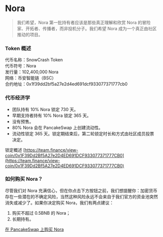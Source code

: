 # Nora

> 我们希望，Nora 第一批持有者应该是那些真正理解和欣赏 Nora 的冒险家、开拓者、传播者，而非投机分子。我们希望 Nora 成为一个真正由社区推动的项目。

### Token 概述

代币名称：SnowCrash Token  
代币符号：Nora  
发行量：102,400,000 Nora  
网络：币安智能链（BSC）  
合约地址：0x1f39dd2bf5a27e2d4ed691dcf933077371777cb0

### 代币经济学

* 团队持有 10% Nora 锁定 730 天。
* 早期支持者持有 10% Nora 锁定 365 天。
* 没有预售。
* 80% Nora 会在 PancakeSwap 上创建流动性。 
* 流动性锁定 365 天。锁定期结束后，第二轮锁定时长和方式由社区成员投票决定。

锁定概述 [https://team.finance/view-coin/0x1F39Dd2Bf5A27e2D4ED691DCF933077371777CB0](https://team.finance/view-coin/0x1F39Dd2Bf5A27e2D4ED691DCF933077371777CB0)

### 如何购买 Nora？

尽管我们对 Nora 充满信心，但在你点击下方按钮之前，我们想提醒你：加密货币存在一些潜在的不确定风险，当然这种风险永远不会来自于我们官方的资金池突然消失或减少了。如果你决定购买 Nora，我们有两点建议：

1. 购买不超过 0.5BNB 的 Nora；
2. 长期持有。

[在 PancakeSwap 上购买 Nora](https://exchange.pancakeswap.finance/#/swap?outputCurrency=0x1f39dd2bf5a27e2d4ed691dcf933077371777cb0)